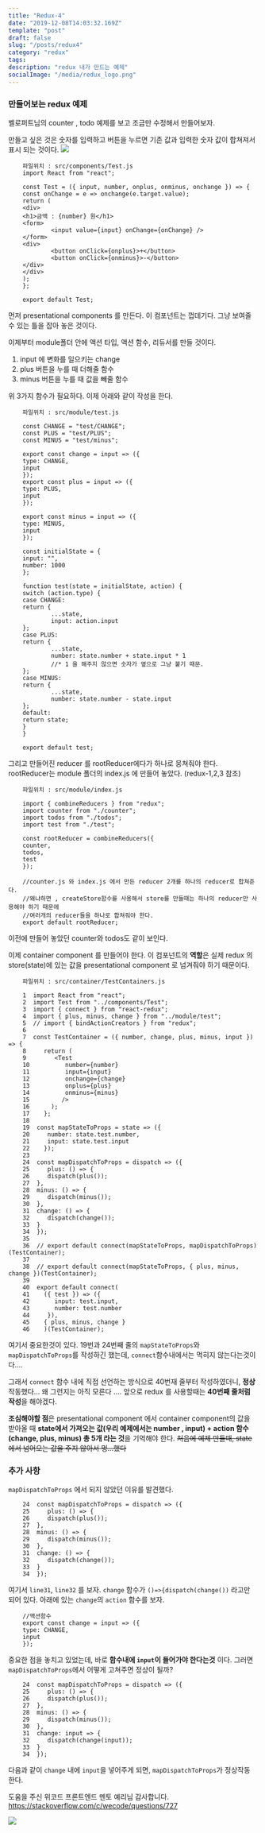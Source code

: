 ```yaml
---
title: "Redux-4"
date: "2019-12-08T14:03:32.169Z"
template: "post"
draft: false
slug: "/posts/redux4"
category: "redux"
tags:
description: "redux 내가 만드는 예제"
socialImage: "/media/redux_logo.png"
---
```


### 만들어보는 redux 예제

벨로퍼트님의 counter , todo 예제를 보고 조금만 수정해서 만들어보자.

만들고 싶은 것은 숫자를 입력하고 버튼을 누르면 기존 값과 입력한 숫자 값이 합쳐져서 표시 되는 것이다.
![](/media/React/redux/redux5.png)

        파일위치 : src/components/Test.js
        import React from "react";

        const Test = ({ input, number, onplus, onminus, onchange }) => {
        const onChange = e => onchange(e.target.value);
        return (
        <div>
        <h1>금액 : {number} 원</h1>
        <form>
                <input value={input} onChange={onChange} />
        </form>
        <div>
                <button onClick={onplus}>+</button>
                <button onClick={onminus}>-</button>
        </div>
        </div>
        );
        };

        export default Test;

먼저 presentational components 를 만든다. 이 컴포넌트는 껍데기다. 그냥 보여줄 수 있는 틀을 잡아 놓은 것이다.

이제부터 module폴더 안에 액션 타입, 액션 함수, 리듀서를 만들 것이다.

1. input 에 변화를 일으키는 change
2. plus 버튼을 누를 때 더해줄 함수
3. minus 버튼을 누를 때 값을 빼줄 함수

위 3가지 함수가 필요하다. 이제 아래와 같이 작성을 한다.

        파일위치 : src/module/test.js

        const CHANGE = "test/CHANGE";
        const PLUS = "test/PLUS";
        const MINUS = "test/minus";

        export const change = input => ({
        type: CHANGE,
        input
        });
        export const plus = input => ({
        type: PLUS,
        input
        });

        export const minus = input => ({
        type: MINUS,
        input
        });

        const initialState = {
        input: "",
        number: 1000
        };

        function test(state = initialState, action) {
        switch (action.type) {
        case CHANGE:
        return {
                ...state,
                input: action.input
        };
        case PLUS:
        return {
                ...state,
                number: state.number + state.input * 1
                //* 1 을 해주지 않으면 숫자가 옆으로 그냥 붙기 때문.
        };
        case MINUS:
        return {
                ...state,
                number: state.number - state.input
        };
        default:
        return state;
        }
        }

        export default test;

그리고 만들어진 reducer 를 rootReducer에다가 하나로 뭉쳐줘야 한다. rootReducer는 module 폴더의 index.js 에 만들어 놓았다. (redux-1,2,3 참조)

        파일위치 : src/module/index.js

        import { combineReducers } from "redux";
        import counter from "./counter";
        import todos from "./todos";
        import test from "./test";

        const rootReducer = combineReducers({
        counter,
        todos,
        test
        });

        //counter.js 와 index.js 에서 만든 reducer 2개를 하나의 reducer로 합쳐준다.
        //왜냐하면 , createStore함수를 사용해서 store를 만들때는 하나의 reducer만 사용해야 하기 때문에
        //여러개의 reducer들을 하나로 합쳐줘야 한다.
        export default rootReducer;

이전에 만들어 놓았던 counter와 todos도 같이 보인다.

이제 container component 를 만들어야 한다. 이 컴포넌트의 **역할**은 실제 redux 의 store(state)에 있는 값을 presentational component 로 넘겨줘야 하기 때문이다.

        파일위치 : src/container/TestContainers.js

        1  import React from "react";
        2  import Test from "../components/Test";
        3  import { connect } from "react-redux";
        4  import { plus, minus, change } from "../module/test";
        5  // import { bindActionCreators } from "redux";
        6
        7  const TestContainer = ({ number, change, plus, minus, input }) => {
        8     return (
        9        <Test
        10          number={number}
        11          input={input}
        12          onchange={change}
        13          onplus={plus}
        14          onminus={minus}
        15         />
        16      );
        17    };
        18
        19  const mapStateToProps = state => ({
        20     number: state.test.number,
        21     input: state.test.input
        22    });
        23
        24  const mapDispatchToProps = dispatch => ({
        25     plus: () => {
        26     dispatch(plus());
        27  },
        28  minus: () => {
        29     dispatch(minus());
        30  },
        31  change: () => {
        32     dispatch(change());
        33  }
        34  });
        35
        36  // export default connect(mapStateToProps, mapDispatchToProps)(TestContainer);
        37
        38  // export default connect(mapStateToProps, { plus, minus, change })(TestContainer);
        39
        40  export default connect(
        41    ({ test }) => ({
        42       input: test.input,
        43       number: test.number
        44     }),
        45    { plus, minus, change }
        46    )(TestContainer);

여기서 중요한것이 있다. 19번과 24번째 줄의 `mapStateToProps`와 `mapDispatchToProps`를 작성하긴 했는데, `connect`함수내에서는 먹히지 않는다는것이다....

그래서 `connect` 함수 내에 직접 선언하는 방식으로 40번재 줄부터 작성하였더니, **정상** 작동했다... 왜 그런지는 아직 모른다 .... 앞으로 redux 를 사용할때는 **40번째 줄처럼 작성**을 해야겠다.

**조심해야할 점**은 presentational component 에서 container component의 값을 받아올 때 **state에서 가져오는 값(우리 예제에서는 number , input) + action 함수(change, plus, minus) 총 5개 라는 것**을 기억해야 한다.
~~처음에 예제 만들때, state에서 넘어오는 값을 주지 않아서 멍...했다~~

### 추가 사항

`mapDispatchToProps` 에서 되지 않았던 이유를 발견했다.

        24  const mapDispatchToProps = dispatch => ({
        25     plus: () => {
        26     dispatch(plus());
        27  },
        28  minus: () => {
        29     dispatch(minus());
        30  },
        31  change: () => {
        32     dispatch(change());
        33  }
        34  });

여기서 `line31`, `line32` 를 보자. `change` 함수가 `()=>{dispatch(change())` 라고만 되어 있다. 아래에 있는 `change`의 `action` 함수를 보자.

        //액션함수
        export const change = input => ({
        type: CHANGE,
        input
        });

중요한 점을 놓치고 있었는데, 바로 **함수내에 `input`이 들어가야 한다는것** 이다. 그러면 `mapDispatchToProps`에서 어떻게 고쳐주면 정상이 될까?

        24  const mapDispatchToProps = dispatch => ({
        25     plus: () => {
        26     dispatch(plus());
        27  },
        28  minus: () => {
        29     dispatch(minus());
        30  },
        31  change: input => {
        32     dispatch(change(input));
        33  }
        34  });

다음과 같이 `change` 내에 `input`을 넣어주게 되면, `mapDispatchToProps`가 정상작동 한다.

도움을 주신 위코드 프론트엔드 멘토 예리님 감사합니다.
https://stackoverflow.com/c/wecode/questions/727

![](/media/bow.png)
